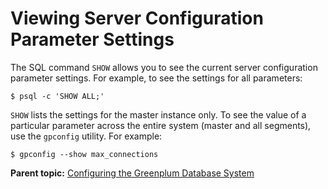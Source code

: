 # Viewing Server Configuration Parameter Settings 

The SQL command `SHOW` allows you to see the current server configuration parameter settings. For example, to see the settings for all parameters:

```
$ psql -c 'SHOW ALL;'
```

`SHOW` lists the settings for the master instance only. To see the value of a particular parameter across the entire system \(master and all segments\), use the `gpconfig` utility. For example:

```
$ gpconfig --show max_connections
```

**Parent topic:** [Configuring the Greenplum Database System](../topics/g-configuring-the-greenplum-system.html)


